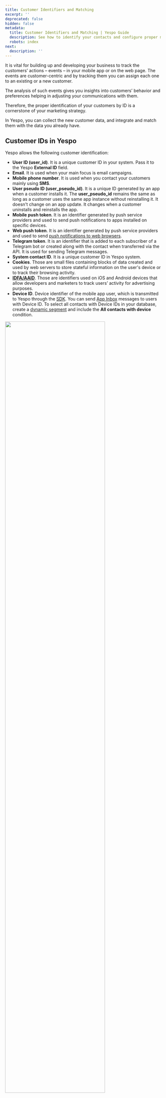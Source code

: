 ```yaml
---
title: Customer Identifiers and Matching
excerpt: ''
deprecated: false
hidden: false
metadata:
  title: Customer Identifiers and Matching | Yespo Guide
  description: See how to identify your contacts and configure proper matching process.
  robots: index
next:
  description: ''
---
```

It is vital for building up and developing your business to track the customers’ actions – events – in your mobile app or on the web page. The events are customer-centric and by tracking them you can assign each one to an existing or a new customer.

The analysis of such events gives you insights into customers’ behavior and preferences helping in adjusting your communications with them.

Therefore, the proper identification of your customers by ID is a cornerstone of your marketing strategy.

In Yespo, you can collect the new customer data, and integrate and match them with the data you already have.

## Customer IDs in Yespo

Yespo allows the following customer identification:

* **User ID (user\_id)**. It is a unique customer ID in your system. Pass it to the Yespo **External ID** field.
* **Email**. It is used when your main focus is email campaigns.
* **Mobile phone number**. It is used when you contact your customers mainly using **SMS**.
* **User pseudo ID (user\_pseudo\_id)**. It is a unique ID generated by an app when a customer installs it. The **user\_pseudo\_id** remains the same as long as a customer uses the same app instance without reinstalling it. It doesn't change on an app update. It changes when a customer uninstalls and reinstalls the app.
* **Mobile push token**. It is an identifier generated by push service providers and used to send push notifications to apps installed on specific devices.
* **Web push token**. It is an identifier generated by push service providers and used to send [push notifications to web browsers](https://docs.yespo.io/docs/web-push).
* **Telegram token**. It is an identifier that is added to each subscriber of a Telegram bot or created along with the contact when transferred via the API. It is used for sending Telegram messages.
* **System contact ID**. It is a unique customer ID in Yespo system.
* **Cookies**. Those are small files containing blocks of data created and used by web servers to store stateful information on the user's device or to track their browsing activity.
* <a rel="nofollow" href="https://support.google.com/authorizedbuyers/answer/3221407?hl=en" target="_blank"> **IDFA/AAID**</a>. Those are identifiers used on iOS and Android devices that allow developers and marketers to track users’ activity for advertising purposes.
* **Device ID**. Device identifier of the mobile app user, which is transmitted to Yespo through the [SDK](https://docs.yespo.io/reference/integrating-your-app-with-yespo#1-install-sdk-and-connect-communication-channels). You can send [App Inbox](https://docs.yespo.io/docs/app-inbox) messages to users with Device ID. To select all contacts with Device IDs in your database, create a [dynamic segment](https://docs.yespo.io/docs/how-add-dynamic-segment) and include the **All contacts with device** condition.

<Image align="center" width="80% " src="https://files.readme.io/38c666567331a9d30e2a4fc8b1bb37f335fdec17891db33456cf210be78fe233-device_id.webp" />

For anonymous users, the required identifiers to track users’ activity in Yespo are uses **user\_pseudo\_id** for mobile apps and cookies for the web.

For registered users, the following identifiers to track users’ activity in Yespo are required:

* email
* phone number
* push token
* user ID

See detailed information on how to set the user ID <a rel="nofollow" href="https://firebase.google.com/docs/analytics/userid" target="_blank"> in this documentation</a>.

The source of the data tracking is BigQuery.

## Matching process

The customer matching (merging) process is an important feature that permits you to identify a single customer on multiple devices and browsers.

When an anonymous customer visits your site and then your app, they are recognized as two users having different User pseudo ID (on a mobile), or a cookies file (on the web).

But when a customer signs up and logs in on both devices, they can be identified, and matched (merged) into one profile with updated customer data, overriding the older ones.

You have to define a unique customer identifier that cannot be shared by other contacts, such as a system contact ID.

> 📘 Note
>
> A **Device ID** and a **mobile token** may belong only to one user. When user data is updated through SDK by User ID and the system finds the Device ID and the mobile token belonging to another user, these Device ID and mobile token migrates to the updated user. One user could have several Device IDs and mobile tokens.

In Yespo you can [upload your existing customer data](https://docs.yespo.io/docs/uploading-file-with-user-profile-data) in `xsl`, `xslx`, `csv`, and `txt` formats and match them with the contacts you acquired using our app.

Also, you can import your contacts [using API](https://docs.yespo.io/reference/getting-started-with-your-api).